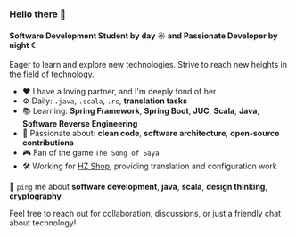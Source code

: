 ### Hello there 👋

#### Software Development Student by day ☼ and Passionate Developer by night ☾

Eager to learn and explore new technologies. Strive to reach new heights in the field of technology.

- ❤️  I have a loving partner, and I'm deeply fond of her
- ⚙️  Daily: `.java`, `.scala`, `.rs`, **translation tasks**
- 📚  Learning: **Spring Framework**, **Spring Boot**, **JUC**, **Scala**, **Java**, **Software Reverse Engineering**
- 💅  Passionate about: **clean code**, **software architecture**, **open-source contributions**
- 🎮  Fan of the game `The Song of Saya`
- 🛠️  Working for [HZ Shop](https://hzmod.ooo/), providing translation and configuration work

💬 `ping` me about **software development**, **java**, **scala**, **design thinking**, **cryptography**

Feel free to reach out for collaboration, discussions, or just a friendly chat about technology!
